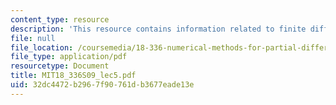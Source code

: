 ```yaml
---
content_type: resource
description: 'This resource contains information related to finite difference approximation. '
file: null
file_location: /coursemedia/18-336-numerical-methods-for-partial-differential-equations-spring-2009/32dc4472b2967f90761db3677eade13e_MIT18_336S09_lec5.pdf
file_type: application/pdf
resourcetype: Document
title: MIT18_336S09_lec5.pdf
uid: 32dc4472-b296-7f90-761d-b3677eade13e
---
```

